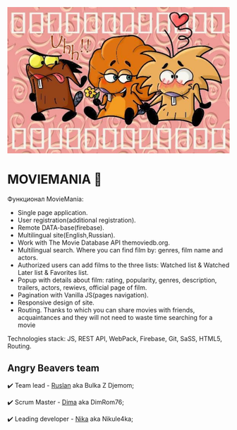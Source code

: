 ![Logo](./src/images/3_beavers.jpg)

# MOVIEMANIA 🐾

Функционал MovieMania:

- Single page application.
- User registration(additional registration).
- Remote DATA-base(firebase).
- Multilingual site(English,Russian).
- Work with The Movie Database API themoviedb.org.
- Multilingual search. Where you can find film by: genres, film name and actors.
- Authorized users can add films to the three lists: Watched list & Watched
  Later list & Favorites list.
- Popup with details about film: rating, popularity, genres, description,
  trailers, actors, rewievs, official page of film.
- Pagination with Vanilla JS(pages navigation).
- Responsive design of site.
- Routing. Thanks to which you can share movies with friends, acquaintances and
  they will not need to waste time searching for a movie

Technologies stack: JS, REST API, WebPack, Firebase, Git, SaSS, HTML5, Routing.

## Angry Beavers team

✔️ Team lead - [Ruslan](https://github.com/RuslanZahriadskyi) aka Bulka Z
Djemom;

✔️ Scrum Master - [Dima](https://github.com/DimRom76) aka DimRom76;

✔️ Leading developer - [Nika](https://github.com/nikule4ka) aka Nikule4ka;
